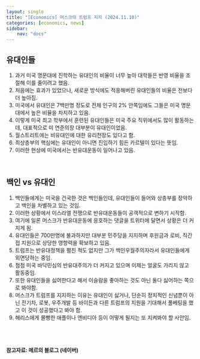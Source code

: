 ```yaml
---
layout: single
title: "[Economics] 머스크의 트럼프 지지 (2024.11.10)"
categories: [economics, news]
sidebar:
    nav: "docs"
---
```


## 유대인들
1. 과거 미국 명문대에 진학하는 유대인의 비율이 너무 높아 대학들은 반영 비율을 조절해 이를 줄이려고 했음.
1. 처음에는 효과가 있었으나, 새로운 방식에도 적응해버린 유대인들의 비율은 전보다 더 높아짐.
1. 미국에서 유대인은 7백만명 정도로 전체 인구의 2% 안쪽임에도 그들은 미국 명문대에서 높은 비율을 차지하고 있음.
1. 이렇게 미국 최고 학부에서 훈련된 유대인들은 미국 주요 직위에서도 많이 활동하는데, 대표적으로 미 연준의장 대부분이 유대인이었음.
1. 월스트리트에는 비유대인에 대한 유리천장도 있다고 함.
1. 최상층부의 핵심에는 유대인이 아니면 진입하기 힘든 카르텔이 있다는 뜻임.
1. 이러한 현상에 미국에서는 반유대운동이 일어나고 있음.

<br/>

## 백인 vs 유대인
1. 백인들에게는 미국을 건국한 것은 백인들인데, 유대인들이 들어와 상층부를 장악하고 백인을 차별하고 있는 것임.
1. 이러한 상황에서 이스라엘 전쟁으로 반유대운동들이 공객적으로 변하기 시작함.
1. 여기에 일론 머스크가 반유대운동에 응호하는 댓글을 트위터에 달면서 상황은 더 커지게 됨.
1. 유대인들은 700만명에 불과하지만 대부분 민주당을 지지하며 후원금과 로비, 직간접 지원으로 상당한 영향력을 확보하고 있음.
1. 트럼프는 반유대정책을 펼친 적도 없지만 그가 백인우월주의자라서 유대인들에게 외면당하는 중임.
1. 점점 미국 바닥민심의 반유대주의가 더 커지고 있으며 이제는 얼굴도 가리지 않고 활동중임.
1. 또한 유대인들을 싫어한다고 해서 이슬람을 좋아하는 것도 아닌 둘다 싫어하는 쪽으로 봐야함.
1. 머스크가 트럼프를 지지하는 이유는 유대인이 싫거나, 단순히 정치적인 신념뿐이 아닌 전기차, 로봇, 우주개발 등 바이든과 다른 트럼프의 지원을 기대해서 풀베팅을 했고 이 것이 성공했다고 봐야 함.
1. 해리스에게 몰빵한 애플이나 엔비디아 등이 어떻게 될지는 또 지켜봐야 할 사안임.


<br/>
<br/>

#### 참고자료: 메르의 블로그 (네이버) 